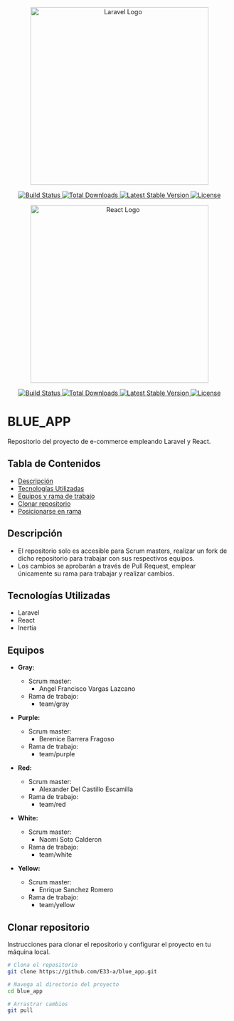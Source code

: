 <p align="center">
    <a href="https://laravel.com" target="_blank">
        <img src="https://raw.githubusercontent.com/laravel/art/master/logo-lockup/5%20SVG/2%20CMYK/1%20Full%20Color/laravel-logolockup-cmyk-red.svg" width="400" alt="Laravel Logo">
    </a>
</p>

<p align="center">
    <a href="https://github.com/laravel/framework/actions">
        <img src="https://github.com/laravel/framework/workflows/tests/badge.svg" alt="Build Status">
    </a>
    <a href="https://packagist.org/packages/laravel/framework">
        <img src="https://img.shields.io/packagist/dt/laravel/framework" alt="Total Downloads">
    </a>
    <a href="https://packagist.org/packages/laravel/framework">
        <img src="https://img.shields.io/packagist/v/laravel/framework" alt="Latest Stable Version">
    </a>
    <a href="https://packagist.org/packages/laravel/framework">
        <img src="https://img.shields.io/packagist/l/laravel/framework" alt="License">
    </a>
</p>

<p align="center">
    <a href="https://reactjs.org" target="_blank">
        <img src="https://reactjs.org/logo-og.png" width="400" alt="React Logo">
    </a>
</p>

<p align="center">
    <a href="https://github.com/facebook/react/actions">
        <img src="https://github.com/facebook/react/workflows/CI/badge.svg" alt="Build Status">
    </a>
    <a href="https://www.npmjs.com/package/react">
        <img src="https://img.shields.io/npm/dt/react.svg" alt="Total Downloads">
    </a>
    <a href="https://www.npmjs.com/package/react">
        <img src="https://img.shields.io/npm/v/react.svg" alt="Latest Stable Version">
    </a>
    <a href="https://opensource.org/licenses/MIT">
        <img src="https://img.shields.io/badge/license-MIT-blue.svg" alt="License">
    </a>
</p>

# BLUE_APP

Repositorio del proyecto de e-commerce empleando Laravel y React.

## Tabla de Contenidos

- [Descripción](#descripción)
- [Tecnologías Utilizadas](#tecnologías-utilizadas)
- [Equipos y rama de trabajo](#equipos)
- [Clonar repositorio](#clonar-repositorio)
- [Posicionarse en rama](#posicionarse-en-rama)


## Descripción

- El repositorio solo es accesible para Scrum masters, realizar un fork de dicho repositorio para trabajar con sus respectivos equipos.
- Los cambios se aprobarán a través de Pull Request, emplear únicamente su rama para trabajar y realizar cambios.

## Tecnologías Utilizadas

- Laravel
- React
- Inertia

## Equipos

- **Gray:**
  - Scrum master:
    - Angel Francisco Vargas Lazcano
  - Rama de trabajo:
    - team/gray

- **Purple:**
  - Scrum master:
    - Berenice Barrera Fragoso
  - Rama de trabajo:
    - team/purple

- **Red:**
  - Scrum master:
    - Alexander Del Castillo Escamilla
  - Rama de trabajo:
    - team/red

- **White:**
  - Scrum master:
    - Naomi Soto Calderon
  - Rama de trabajo:
    - team/white

- **Yellow:**
  - Scrum master:
    - Enrique Sanchez Romero
  - Rama de trabajo:
    - team/yellow

## Clonar repositorio

Instrucciones para clonar el repositorio y configurar el proyecto en tu máquina local.

```bash
# Clona el repositorio
git clone https://github.com/E33-a/blue_app.git

# Navega al directorio del proyecto
cd blue_app

# Arrastrar cambios
git pull
```

